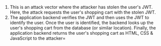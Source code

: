 1. This is an attack vector where the attacker has stolen the user's JWT. Here, the attack requests the user's shopping cart with the stolen JWT.
1. The application backend verifies the JWT and then uses the JWT to identify the user. Once the user is identified, the backend looks up the user's shopping cart from the database (or similar location). Finally, the application backend returns the user's shopping cart as HTML, CSS & JavaScript to the attacker=